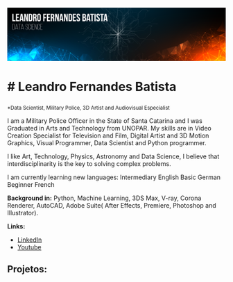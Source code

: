 <p align="center">
  <img src="Artboard 1.png" >
</p>

# # Leandro Fernandes Batista
<sub>*Data Scientist, Military Police, 3D Artist and Audiovisual Especialist</sub>

I am a Military Police Officer in the State of Santa Catarina and I was Graduated in Arts and Technology from UNOPAR. My skills are in Video Creation Specialist for Television and Film, Digital Artist and 3D Motion Graphics, Visual Programmer, Data Scientist and Python programmer.

I like Art, Technology, Physics, Astronomy and Data Science, I believe that interdisciplinarity is the key to solving complex problems.

I am currently learning new languages:
Intermediary English
Basic German
Beginner French

**Background in:** Python, Machine Learning, 3DS Max, V-ray, Corona Renderer, AutoCAD, Adobe Suite( After Effects, Premiere, Photoshop and Illustrator).

**Links:**
* [LinkedIn](https://www.linkedin.com/in/leandro-fernandes-971768234)
* [Youtube](https://www.youtube.com/watch?v=ZW-Ov_GvNJw)


## Projetos:
